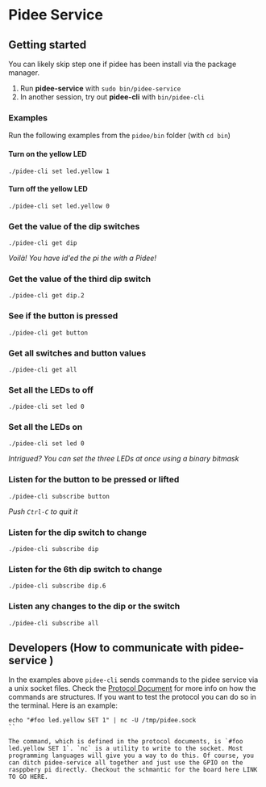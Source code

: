 # Pidee Service

## Getting started

You can likely skip step one if pidee has been install via the package manager.

1. Run **pidee-service** with `sudo bin/pidee-service`
2. In another session, try out **pidee-cli** with `bin/pidee-cli`

### Examples

Run the following examples from the `pidee/bin` folder (with `cd bin`)

#### Turn on the yellow LED

`./pidee-cli set led.yellow 1`

#### Turn off the yellow LED

`./pidee-cli set led.yellow 0`

### Get the value of the dip switches

`./pidee-cli get dip`

_Voilà! You have id'ed the pi the with a Pidee!_

### Get the value of the third dip switch

`./pidee-cli get dip.2`

### See if the button is pressed

`./pidee-cli get button`

### Get all switches and button values

`./pidee-cli get all`

### Set all the LEDs to off

`./pidee-cli set led 0`

### Set all the LEDs on

`./pidee-cli set led 0`

_Intrigued? You can set the three LEDs at once using a binary bitmask_

### Listen for the button to be pressed or lifted

`./pidee-cli subscribe button`

*Push `Ctrl-C` to quit it*

### Listen for the dip switch to change

`./pidee-cli subscribe dip`

### Listen for the 6th dip switch to change

`./pidee-cli subscribe dip.6`

### Listen any changes to the dip or the switch

`./pidee-cli subscribe all`

## Developers (How to communicate with pidee-service )

In the examples above `pidee-cli` sends commands to the pidee service via a unix socket files. Check the [Protocol Document](Protocol.md) for more info on how the commands are structures. If you want to test the protocol you can do so in the terminal. Here is an example:

```
echo "#foo led.yellow SET 1" | nc -U /tmp/pidee.sock
``

The command, which is defined in the protocol documents, is `#foo led.yellow SET 1`. `nc` is a utility to write to the socket. Most programming languages will give you a way to do this. Of course, you can ditch pidee-service all together and just use the GPIO on the rasppbery pi directly. Checkout the schmantic for the board here LINK TO GO HERE.




